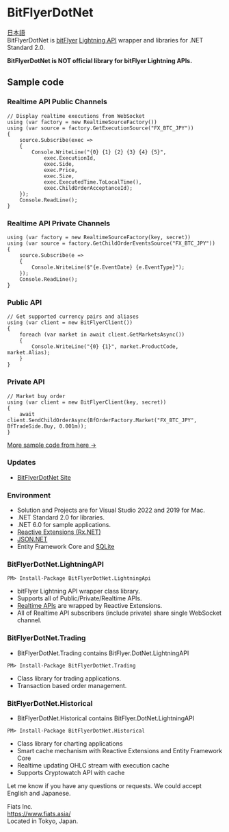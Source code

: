 # BitFlyerDotNet
[日本語](README.md)  
BitFlyerDotNet is [bitFlyer](https://bitflyer.com/en-jp/) [Lightning API](https://lightning.bitflyer.com/docs?lang=en) wrapper and libraries for .NET Standard 2.0.

**BitFlyerDotNet is NOT official library for bitFlyer Lightning APIs.**

## Sample code
### Realtime API Public Channels
```
// Display realtime executions from WebSocket
using (var factory = new RealtimeSourceFactory())
using (var source = factory.GetExecutionSource("FX_BTC_JPY"))
{
    source.Subscribe(exec =>
    {
        Console.WriteLine("{0} {1} {2} {3} {4} {5}",
            exec.ExecutionId,
            exec.Side,
            exec.Price,
            exec.Size,
            exec.ExecutedTime.ToLocalTime(),
            exec.ChildOrderAcceptanceId);
    });
    Console.ReadLine();
}
```
### Realtime API Private Channels
```
using (var factory = new RealtimeSourceFactory(key, secret))
using (var source = factory.GetChildOrderEventsSource("FX_BTC_JPY"))
{
    source.Subscribe(e =>
    {
        Console.WriteLine($"{e.EventDate} {e.EventType}");
    });
    Console.ReadLine();
}
```
### Public API
```
// Get supported currency pairs and aliases
using (var client = new BitFlyerClient())
{
    foreach (var market in await client.GetMarketsAsync())
    {
        Console.WriteLine("{0} {1}", market.ProductCode, market.Alias);
    }
}
```
### Private API  
```
// Market buy order
using (var client = new BitFlyerClient(key, secret))
{
    await client.SendChildOrderAsync(BfOrderFactory.Market("FX_BTC_JPY", BfTradeSide.Buy, 0.001m));
}
```
[More sample code from here ->](https://scrapbox.io/BitFlyerDotNet/Samples)

### Updates
- [BitFlyerDotNet Site](https://scrapbox.io/BitFlyerDotNet/Updates)

### Environment 
- Solution and Projects are for Visual Studio 2022 and 2019 for Mac.
- .NET Standard 2.0 for libraries.
- .NET 6.0 for sample applications.
- [Reactive Extensions (Rx.NET)](http://reactivex.io/)
- [JSON.NET](https://www.newtonsoft.com/json)
- Entity Framework Core and [SQLite](https://www.sqlite.org/index.html)

### BitFlyerDotNet.LightningAPI
```
PM> Install-Package BitFlyerDotNet.LightningApi
```
- bitFlyer Lightning API wrapper class library.
- Supports all of Public/Private/Realtime APIs.
- [Realtime APIs](https://scrapbox.io/BitFlyerDotNet/Realtime_APIs) are wrapped by Reactive Extensions.
- All of Realtime API subscribers (include private) share single WebSocket channel.
### BitFlyerDotNet.Trading
- BitFlyerDotNet.Trading contains BitFlyer.DotNet.LightningAPI
```
PM> Install-Package BitFlyerDotNet.Trading
```
- Class library for trading applications.
- Transaction based order management. 
### BitFlyerDotNet.Historical
- BitFlyerDotNet.Historical contains BitFlyer.DotNet.LightningAPI
```
PM> Install-Package BitFlyerDotNet.Historical
```
- Class library for charting applications
- Smart cache mechanism with Reactive Extensions and Entity Framework Core
- Realtime updating OHLC stream with execution cache
- Supports Cryptowatch API with cache

Let me know if you have any questions or requests. We could accept English and Japanese.

Fiats Inc.  
<https://www.fiats.asia/>  
Located in Tokyo, Japan.
